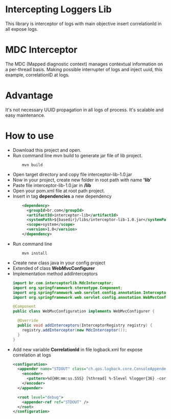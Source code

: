 # Intercepting Loggers Lib

This library is interceptor of logs with main objective insert correlationId in all expose logs. 

# MDC Interceptor

The MDC (Mapped diagnostic context) manages contextual information on a per-thread basis.
Making possible interrupter of logs and inject uuid, this example, correlationID at logs.

# Advantage

It's not necessary UUID propagation in all logs of process. It's scalable and easy maintenance.

# How to use

- Download this project and open.
- Run command line mvn build to generate jar file of lib project.
    ```shell
        mvn build
    ```
- Open target directory and copy file interceptor-lib-1.0.jar
- Now in your project, create new folder in root path with name **'lib'**
- Paste file interceptor-lib-1.0.jar in **/lib**
- Open your pom.xml file at root path project.
- Insert in tag **dependencies** a new dependency
  ```xml
      <dependency>
        <groupId>br.com</groupId>
        <artifactId>interceptor-lib</artifactId>
        <systemPath>${basedir}/libs/interceptor-lib-1.0.jar</systemPath>
        <scope>system</scope>
        <version>1.0</version>
      </dependency>
  ```
- Run command line
  ```shell
      mvn install
  ```
- Create new class java in your config project
- Extended of class **WebMvcConfigurer**
- Implementation method addInterceptors
  ```java
  import br.com.interceptorlib.MdcInterceptor;
  import org.springframework.stereotype.Component;
  import org.springframework.web.servlet.config.annotation.InterceptorRegistry;
  import org.springframework.web.servlet.config.annotation.WebMvcConfigurer;
  
  @Component
  public class WebMvcConfiguration implements WebMvcConfigurer {
  
    @Override
    public void addInterceptors(InterceptorRegistry registry) {
      registry.addInterceptor(new MdcInterceptor());
    }
  }
  ```
- Add new variable **CorrelationId** in file logback.xml for expose correlation at logs
  ```xml
  <configuration>
    <appender name="STDOUT" class="ch.qos.logback.core.ConsoleAppender">
      <encoder>
        <pattern>%d{HH:mm:ss.SSS} [%thread] %-5level %logger{36} -correlationID=%X{CorrelationId} - %msg%n</pattern>
      </encoder>
    </appender>
  
    <root level="debug">
      <appender-ref ref="STDOUT" />
    </root>
  </configuration>
  ```
